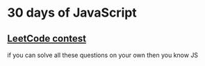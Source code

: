 # 30 days of JavaScript

## [LeetCode contest](https://leetcode.com/discuss/study-guide/3458761/day-2-30-days-of-lc-javascript-challenge)

if you can solve all these questions on your own then you know JS